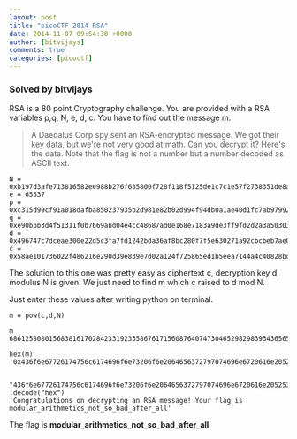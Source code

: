 ```yaml
---
layout: post
title: "picoCTF 2014 RSA"
date: 2014-11-07 09:54:30 +0000
author: [bitvijays]
comments: true
categories: [picoctf]
---
```


### Solved by bitvijays

RSA is a 80 point Cryptography challenge. You are provided with a RSA variables p,q, N, e, d, c. You have to find out the message m.

> A Daedalus Corp spy sent an RSA-encrypted message. We got their key data, but we're not very good at math. Can you decrypt it? Here's the data. Note that the flag is not a number but a number decoded as ASCII text.

```
N = 0xb197d3afe713816582ee988b276f635800f728f118f5125de1c7c1e57f2738351de8ac643c118a5480f867b6d8756021911818e470952bd0a5262ed86b4fc4c2b7962cd197a8bd8d8ae3f821ad712a42285db67c85983581c4c39f80dbb21bf700dbd2ae9709f7e307769b5c0e624b661441c1ddb62ef1fe7684bbe61d8a19e7
e = 65537
p = 0xc315d99cf91a018dafba850237935b2d981e82b02d994f94db0a1ae40d1fc7ab9799286ac68d620f1102ef515b348807060e6caec5320e3dceb25a0b98356399
q = 0xe90bbb3d4f51311f0b7669abd04e4cc48687ad0e168e7183a9de3ff9fd2d2a3a50303a5109457bd45f0abe1c5750edfaff1ad87c13eed45e1b4bd2366b49d97f
d = 0x496747c7dceae300e22d5c3fa7fd1242bda36af8bc280f7f5e630271a92cbcbeb7ae04132a00d5fc379274cbce8c353faa891b40d087d7a4559e829e513c97467345adca3aa66550a68889cf930ecdfde706445b3f110c0cb4a81ca66f8630ed003feea59a51dc1d18a7f6301f2817cb53b1fb58b2a5ad163e9f1f9fe463b901
c = 0x58ae101736022f486216e290d39e839e7d02a124f725865ed1b5eea7144a4c40828bd4d14dcea967561477a516ce338f293ca86efc72a272c332c5468ef43ed5d8062152aae9484a50051d71943cf4c3249d8c4b2f6c39680cc75e58125359edd2544e89f54d2e5cbed06bb3ed61e5ca7643ebb7fa04638aa0a0f23955e5b5d9
```

The solution to this one was pretty easy as ciphertext c, decryption key d, modulus N is given. We just need to find m which c raised to d mod N.

Just enter these values after writing python on terminal.
```
m = pow(c,d,N)

m
6861258080156838161702842331923358676171560876407473046529829839343656597465212914039681453600936115970901835821496646686989354106193309238635902806952707316468225954530890939348472370864299291305467697683712618633711800447421650242202732L

hex(m)
'0x436f6e67726174756c6174696f6e73206f6e2064656372797074696e6720616e20525341206d6573736167652120596f757220666c6167206973206d6f64756c61725f61726974686d65746963735f6e6f745f736f5f6261645f61667465725f616c6cL'

 "436f6e67726174756c6174696f6e73206f6e2064656372797074696e6720616e20525341206d6573736167652120596f757220666c6167206973206d6f64756c61725f61726974686d65746963735f6e6f745f736f5f6261645f61667465725f616c6c"
.decode("hex")
'Congratulations on decrypting an RSA message! Your flag is modular_arithmetics_not_so_bad_after_all'
```


The flag is **modular_arithmetics_not_so_bad_after_all**
